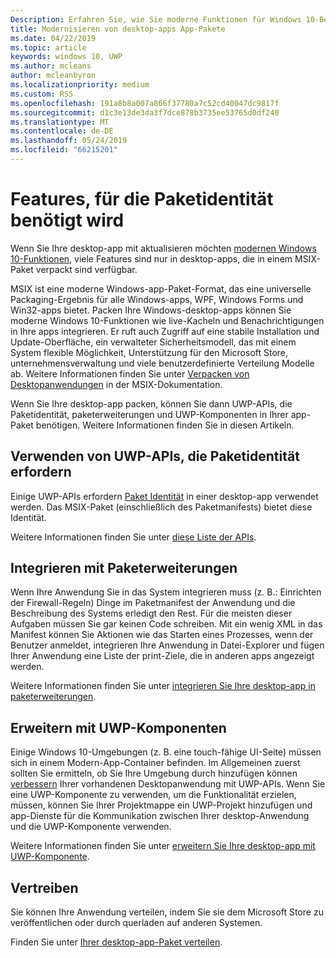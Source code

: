 ```yaml
---
Description: Erfahren Sie, wie Sie moderne Funktionen für Windows 10-Benutzern in einer Desktopanwendung hinzufügen, die Sie in einem Windows-app-Paket verpackt haben.
title: Modernisieren von desktop-apps App-Pakete
ms.date: 04/22/2019
ms.topic: article
keywords: windows 10, UWP
ms.author: mcleans
author: mcleanbyron
ms.localizationpriority: medium
ms.custom: RS5
ms.openlocfilehash: 191a8b8a007a866f37780a7c52cd40047dc9817f
ms.sourcegitcommit: d1c3e13de3da3f7dce878b3735ee53765d0df240
ms.translationtype: MT
ms.contentlocale: de-DE
ms.lasthandoff: 05/24/2019
ms.locfileid: "66215201"
---
```

# <a name="features-that-require-package-identity"></a>Features, für die Paketidentität benötigt wird

Wenn Sie Ihre desktop-app mit aktualisieren möchten [modernen Windows 10-Funktionen](index.md), viele Features sind nur in desktop-apps, die in einem MSIX-Paket verpackt sind verfügbar.

MSIX ist eine moderne Windows-app-Paket-Format, das eine universelle Packaging-Ergebnis für alle Windows-apps, WPF, Windows Forms und Win32-apps bietet. Packen Ihre Windows-desktop-apps können Sie moderne Windows 10-Funktionen wie live-Kacheln und Benachrichtigungen in Ihre apps integrieren. Er ruft auch Zugriff auf eine stabile Installation und Update-Oberfläche, ein verwalteter Sicherheitsmodell, das mit einem System flexible Möglichkeit, Unterstützung für den Microsoft Store, unternehmensverwaltung und viele benutzerdefinierte Verteilung Modelle ab. Weitere Informationen finden Sie unter [Verpacken von Desktopanwendungen](https://docs.microsoft.com/windows/msix/desktop/desktop-to-uwp-root) in der MSIX-Dokumentation.

Wenn Sie Ihre desktop-app packen, können Sie dann UWP-APIs, die Paketidentität, paketerweiterungen und UWP-Komponenten in Ihrer app-Paket benötigen. Weitere Informationen finden Sie in diesen Artikeln.

## <a name="use-uwp-apis-that-require-package-identity"></a>Verwenden von UWP-APIs, die Paketidentität erfordern

Einige UWP-APIs erfordern [Paket Identität](https://docs.microsoft.com/uwp/schemas/appxpackage/uapmanifestschema/element-identity) in einer desktop-app verwendet werden. Das MSIX-Paket (einschließlich des Paketmanifests) bietet diese Identität.

Weitere Informationen finden Sie unter [diese Liste der APIs](desktop-to-uwp-supported-api.md#list-of-apis).

## <a name="integrate-with-package-extensions"></a>Integrieren mit Paketerweiterungen

Wenn Ihre Anwendung Sie in das System integrieren muss (z. B.: Einrichten der Firewall-Regeln) Dinge im Paketmanifest der Anwendung und die Beschreibung des Systems erledigt den Rest. Für die meisten dieser Aufgaben müssen Sie gar keinen Code schreiben. Mit ein wenig XML in das Manifest können Sie Aktionen wie das Starten eines Prozesses, wenn der Benutzer anmeldet, integrieren Ihre Anwendung in Datei-Explorer und fügen Ihrer Anwendung eine Liste der print-Ziele, die in anderen apps angezeigt werden.

Weitere Informationen finden Sie unter [integrieren Sie Ihre desktop-app in paketerweiterungen](desktop-to-uwp-extensions.md).

## <a name="extend-with-uwp-components"></a>Erweitern mit UWP-Komponenten

Einige Windows 10-Umgebungen (z. B. eine touch-fähige UI-Seite) müssen sich in einem Modern-App-Container befinden. Im Allgemeinen zuerst sollten Sie ermitteln, ob Sie Ihre Umgebung durch hinzufügen können [verbessern](desktop-to-uwp-enhance.md) Ihrer vorhandenen Desktopanwendung mit UWP-APIs. Wenn Sie eine UWP-Komponente zu verwenden, um die Funktionalität erzielen, müssen, können Sie Ihrer Projektmappe ein UWP-Projekt hinzufügen und app-Dienste für die Kommunikation zwischen Ihrer desktop-Anwendung und die UWP-Komponente verwenden.

Weitere Informationen finden Sie unter [erweitern Sie Ihre desktop-app mit UWP-Komponente](desktop-to-uwp-extend.md).

## <a name="distribute"></a>Vertreiben

Sie können Ihre Anwendung verteilen, indem Sie sie dem Microsoft Store zu veröffentlichen oder durch querladen auf anderen Systemen.

Finden Sie unter [Ihrer desktop-app-Paket verteilen](desktop-to-uwp-distribute.md).
